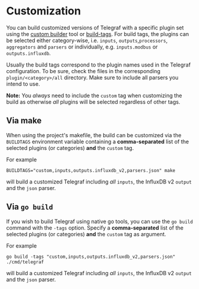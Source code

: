 # Customization

You can build customized versions of Telegraf with a specific plugin set using 
the [custom builder](/tools/custom_builder) tool or 
[build-tags](https://pkg.go.dev/cmd/go#hdr-Build_constraints).
For build tags, the plugins can be selected either category-wise, i.e. 
`inputs`, `outputs`,`processors`, `aggregators` and `parsers` or 
individually, e.g. `inputs.modbus` or `outputs.influxdb`.

Usually the build tags correspond to the plugin names used in the Telegraf
configuration. To be sure, check the files in the corresponding
`plugin/<category>/all` directory. Make sure to include all parsers you intend
to use.

__Note:__ You _always_ need to include the `custom` tag when customizing the
build as otherwise _all_ plugins will be selected regardless of other tags.

## Via make

When using the project's makefile, the build can be customized via the
`BUILDTAGS` environment variable containing a __comma-separated__ list of the
selected plugins (or categories) __and__ the `custom` tag.

For example

```shell
BUILDTAGS="custom,inputs,outputs.influxdb_v2,parsers.json" make
```

will build a customized Telegraf including _all_ `inputs`, the InfluxDB v2
`output` and the `json` parser.

## Via `go build`

If you wish to build Telegraf using native go tools, you can use the `go build`
command with the `-tags` option. Specify  a __comma-separated__ list of the
selected plugins (or categories) __and__ the `custom` tag as argument.

For example

```shell
go build -tags "custom,inputs,outputs.influxdb_v2,parsers.json" ./cmd/telegraf
```

will build a customized Telegraf including _all_ `inputs`, the InfluxDB v2
`output` and the `json` parser.
